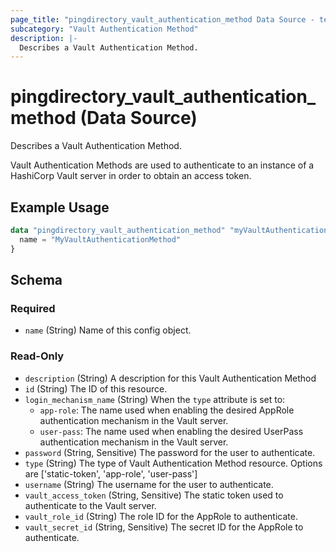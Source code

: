 ```yaml
---
page_title: "pingdirectory_vault_authentication_method Data Source - terraform-provider-pingdirectory"
subcategory: "Vault Authentication Method"
description: |-
  Describes a Vault Authentication Method.
---
```


# pingdirectory_vault_authentication_method (Data Source)

Describes a Vault Authentication Method.

Vault Authentication Methods are used to authenticate to an instance of a HashiCorp Vault server in order to obtain an access token.

## Example Usage

```terraform
data "pingdirectory_vault_authentication_method" "myVaultAuthenticationMethod" {
  name = "MyVaultAuthenticationMethod"
}
```

<!-- schema generated by tfplugindocs -->
## Schema

### Required

- `name` (String) Name of this config object.

### Read-Only

- `description` (String) A description for this Vault Authentication Method
- `id` (String) The ID of this resource.
- `login_mechanism_name` (String) When the `type` attribute is set to:
  - `app-role`: The name used when enabling the desired AppRole authentication mechanism in the Vault server.
  - `user-pass`: The name used when enabling the desired UserPass authentication mechanism in the Vault server.
- `password` (String, Sensitive) The password for the user to authenticate.
- `type` (String) The type of Vault Authentication Method resource. Options are ['static-token', 'app-role', 'user-pass']
- `username` (String) The username for the user to authenticate.
- `vault_access_token` (String, Sensitive) The static token used to authenticate to the Vault server.
- `vault_role_id` (String) The role ID for the AppRole to authenticate.
- `vault_secret_id` (String, Sensitive) The secret ID for the AppRole to authenticate.

